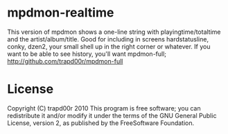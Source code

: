 mpdmon-realtime
===============
This version of mpdmon shows a one-line string with playingtime/totaltime
and the artist/album/title. Good for including in screens hardstatusline,
conky, dzen2, your small shell up in the right corner or whatever.
If you want to be able to see history, you'll want mpdmon-full;
http://github.com/trapd00r/mpdmon-full

License
=======
Copyright (C) trapd00r 2010
This program is free software; you can redistribute it and/or modify it under
the terms of the GNU General Public License, version 2, as published by the
FreeSoftware Foundation.
